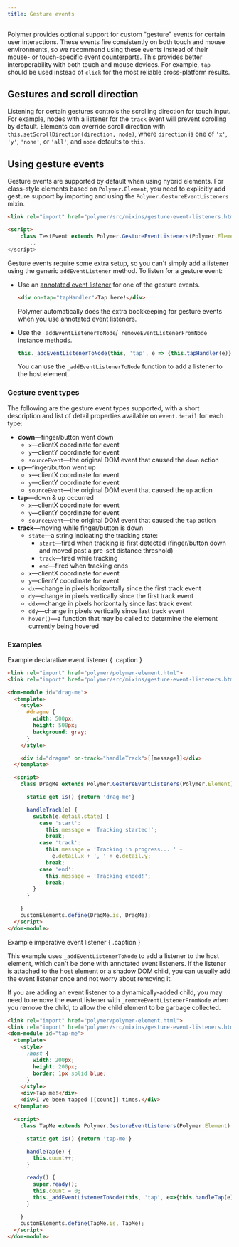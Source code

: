 ```yaml
---
title: Gesture events
---
```


Polymer provides optional support for custom "gesture" events for certain user
interactions. These events fire consistently on both touch and mouse environments,
so we recommend using these events instead of their mouse- or
touch-specific event counterparts. This provides better interoperability with both touch and
mouse devices.  For example, `tap` should be used instead of
`click` for the most reliable cross-platform results.

## Gestures and scroll direction

Listening for certain gestures controls the scrolling direction for touch input.
For example, nodes with a listener for the `track` event will prevent scrolling
by default. Elements can override scroll direction with
`this.setScrollDirection(direction, node)`, where `direction` is one of `'x'`,
`'y'`, `'none'`, or `'all'`, and `node` defaults to `this`.

## Using gesture events

Gesture events are supported by default when using hybrid elements. For class-style elements based
on `Polymer.Element`, you need to explicitly add gesture support by importing and using the
`Polymer.GestureEventListeners` mixin.

```html
<link rel="import" href="polymer/src/mixins/gesture-event-listeners.html">

<script>
    class TestEvent extends Polymer.GestureEventListeners(Polymer.Element) {
      ...
</script>
```

Gesture events require some extra setup, so you can't simply add a listener
using the generic `addEventListener` method. To listen for a gesture event:

*   Use an [annotated event listener](events#annotated-listeners) for one of the gesture events.

    ```html
    <div on-tap="tapHandler">Tap here!</div>
    ```

    Polymer automatically does the extra bookkeeping for gesture events when you use annotated
    event listeners.

*   Use the `_addEventListenerToNode`/`_removeEventListenerFromNode` instance methods.

    ```js
    this._addEventListenerToNode(this, 'tap', e => {this.tapHandler(e)});
    ```

    You can use the `_addEventListenerToNode` function to add a listener to the host element.

### Gesture event types

The following are the gesture event types supported, with a short description
and list of detail properties available on `event.detail` for each type:

* **down**—finger/button went down
  * `x`—clientX coordinate for event
  * `y`—clientY coordinate for event
  * `sourceEvent`—the original DOM event that caused the `down` action
* **up**—finger/button went up
  * `x`—clientX coordinate for event
  * `y`—clientY coordinate for event
  * `sourceEvent`—the original DOM event that caused the `up` action
* **tap**—down & up occurred
  * `x`—clientX coordinate for event
  * `y`—clientY coordinate for event
  * `sourceEvent`—the original DOM event that caused the `tap` action
* **track**—moving while finger/button is down
  * `state`—a string indicating the tracking state:
      * `start`—fired when tracking is first detected (finger/button down and moved past a pre-set distance threshold)
      * `track`—fired while tracking
      * `end`—fired when tracking ends
  * `x`—clientX coordinate for event
  * `y`—clientY coordinate for event
  * `dx`—change in pixels horizontally since the first track event
  * `dy`—change in pixels vertically since the first track event
  * `ddx`—change in pixels horizontally since last track event
  * `ddy`—change in pixels vertically since last track event
  * `hover()`—a function that may be called to determine the element currently being hovered

### Examples

Example declarative event listener { .caption }

```html
<link rel="import" href="polymer/polymer-element.html">
<link rel="import" href="polymer/src/mixins/gesture-event-listeners.html">

<dom-module id="drag-me">
  <template>
    <style>
      #dragme {
        width: 500px;
        height: 500px;
        background: gray;
      }
    </style>

    <div id="dragme" on-track="handleTrack">[[message]]</div>
  </template>

  <script>
    class DragMe extends Polymer.GestureEventListeners(Polymer.Element) {

      static get is() {return 'drag-me'}

      handleTrack(e) {
        switch(e.detail.state) {
          case 'start':
            this.message = 'Tracking started!';
            break;
          case 'track':
            this.message = 'Tracking in progress... ' +
              e.detail.x + ', ' + e.detail.y;
            break;
          case 'end':
            this.message = 'Tracking ended!';
            break;
        }
      }

    }
    customElements.define(DragMe.is, DragMe);
  </script>
</dom-module>
```

Example imperative event listener { .caption }

This example uses `_addEventListenerToNode` to add a listener to the host element, which can't be
done with annotated event listeners. If the listener is attached to the host element or a shadow DOM
child, you can usually add the event listener once and not worry about removing it.

If you are adding an event listener to a dynamically-added child, you may need to remove the event
listener with `_removeEventListenerFromNode` when you remove the child, to allow the child element
to be garbage collected.

```html
<link rel="import" href="polymer/polymer-element.html">
<link rel="import" href="polymer/src/mixins/gesture-event-listeners.html">
<dom-module id="tap-me">
  <template>
    <style>
      :host {
        width: 200px;
        height: 200px;
        border: 1px solid blue;
      }
    </style>
    <div>Tap me!</div>
    <div>I've been tapped [[count]] times.</div>
  </template>

  <script>
    class TapMe extends Polymer.GestureEventListeners(Polymer.Element) {

      static get is() {return 'tap-me'}

      handleTap(e) {
        this.count++;
      }

      ready() {
        super.ready();
        this.count = 0;
        this._addEventListenerToNode(this, 'tap', e=>{this.handleTap(e)});
      }

    }
    customElements.define(TapMe.is, TapMe);
  </script>
</dom-module>
```
